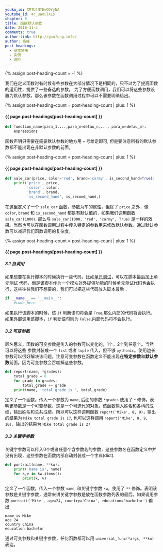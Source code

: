 ```yaml
---
youku_id: XMTU4NTEwODYyNA
youtube_id: 4r_uaoulXLs
chapter: 5
title: 函数默认参数
date: 2016-11-3
comments: true
author-link: http://gaufung.info/
author: 高峰
post-headings:
  - 基本使用
  - 实例
  - 进阶
---
```

{% assign post-heading-count = -1 %}


我们在定义函数时有时候有些参数在大部分情况下是相同的，只不过为了提高函数的适用性，提供了一些备选的参数，
为了方便函数调用，我们可以将这些参数设置为默认参数，那么该参数在函数调用过程中可以不需要明确给出。


{% assign post-heading-count = post-heading-count | plus: 1 %}
<h4 class="tut-h4-pad" id="{{ page.post-headings[post-heading-count] }}">{{ page.post-headings[post-heading-count] }}</h4>

```python
def function_name(para_1,...,para_n=defau_n,..., para_m=defau_m):
    expressions
```

函数声明只需要在需要默认参数的地方用 `=` 号给定即可, 但是要注意所有的默认参数都不能出现在非默认参数的前面。


{% assign post-heading-count = post-heading-count | plus: 1 %}
<h4 class="tut-h4-pad" id="{{ page.post-headings[post-heading-count] }}">{{ page.post-headings[post-heading-count] }}</h4>

```python
def sale_car(price, color='red', brand='carmy', is_second_hand=True):
    print('price', price,
          'color', color,
          'brand', brand,
          'is_second_hand', is_second_hand,)
```

在这里定义了一个 `sale_car` 函数，参数为车的属性，但除了 `price` 之外，像 `color`, `brand` 和 `is_second_hand` 都是有默认值的，如果我们调用函数 `sale_car(1000)`, 那么与 `sale_car(1000, 'red', 'carmy', True)` 是一样的效果。当然也可以在函数调用过程中传入特定的参数用来修改默认参数。通过默认参数可以减轻我们函数调用的复杂度。


{% assign post-heading-count = post-heading-count | plus: 1 %}
<h4 class="tut-h4-pad" id="{{ page.post-headings[post-heading-count] }}">{{ page.post-headings[post-heading-count] }}</h4>

##### 3.1 自调用

如果想要在执行脚本的时候执行一些代码，比如[单元测试](https://en.wikipedia.org/wiki/Unit_testing)，可以在脚本最后加上单元测试
代码，但是该脚本作为一个模块对外提供功能的时候单元测试代码也会执行，这些往往我们不想要的，我们可以把这些代码放入脚本最后：

```python
if __name__ == '__main__':
    #code_here
```

如果执行该脚本的时候，该 `if` 判断语句将会是 `True`,那么内部的代码将会执行。
如果外部调用该脚本，`if` 判断语句则为 `False`,内部代码将不会执行。

##### 3.2 可变参数

顾名思义，函数的可变参数是传入的参数可以变化的，1个，2个到任意个。当然可以将这些
参数封装成一个 `list` 或者 `tuple` 传入，但不够 `pythonic`。使用边长参数可以很好解决该问题，注意可变参数在函数定义不能出现在**特定参数**和**默认参数**前面，因为可变参数会吞噬掉这些参数。

```python
def report(name, *grades):
    total_grade = 0
    for grade in grades:
        total_grade += grade
    print(name, 'total grade is ', total_grade)
```

定义了一个函数，传入一个参数为 `name`, 后面的参数 `*grades` 使用了 `*` 修饰，表明该参数是一个可变参数，这是一个可迭代的对象。该函数输入姓名和各科的成绩，输出姓名和总共成绩。所以可以这样调用函数 `report('Mike', 8, 9)`，输出的结果为
`Mike total grade is 17`, 也可以这样调用 `report('Mike', 8, 9, 10)`，输出的结果为 `Mike total grade is 27`

##### 3.3 关键字参数

关键字参数可以传入0个或者任意个含参数名的参数，这些参数名在函数定义中并没有出现，这些参数在函数内部自动封装成一个字典(dict).

```python
def portrait(name, **kw):
    print('name is', name)
    for k,v in kw.items():
        print(k, v)
```

定义了一个函数，传入一个参数 `name`, 和关键字参数 `kw`，使用了 `**` 修饰。表明该参数是关键字参数，通常来讲关键字参数是放在函数参数列表的最后。如果调用参数
`portrait('Mike', age=24, country='China', education='bachelor')`
输出:

```
name is Mike
age 24
country China
education bachelor
```

通过可变参数和关键字参数，任何函数都可以用 `universal_func(*args, **kw)` 表达。